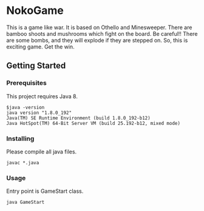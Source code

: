 # NokoGame
This is a game like war.
It is based on Othello and Minesweeper.
There are bamboo shoots and mushrooms which fight on the board.
Be careful!!
There are some bombs, and they will explode if they are stepped on.
So, this is exciting game.
Get the win.

## Getting Started
### Prerequisites
This project requires Java 8.
```
$java -version
java version "1.8.0_192"
Java(TM) SE Runtime Environment (build 1.8.0_192-b12)
Java HotSpot(TM) 64-Bit Server VM (build 25.192-b12, mixed mode)
```
### Installing
Please compile all java files.
```
javac *.java
```

### Usage
Entry point is GameStart class.
```
java GameStart
```

